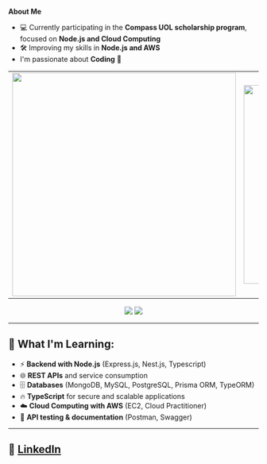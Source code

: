 

 **About Me**
- 💻 Currently participating in the **Compass UOL scholarship program**, focused on **Node.js and Cloud Computing**
- 🛠️ Improving my skills in **Node.js and AWS**
- I'm passionate about **Coding** 🚀



<table>
  <tr>
    <td>
      <img src="https://github-readme-stats.vercel.app/api?username=thiagosampaiog&show_icons=true&theme=graywhite&custom_title=Thiago%20Galdino%20Sampaio's%20GitHub%20Stats&hide_border=true&card_width=450px" width="450"/>
    </td>
    <td>
      <img src="https://github-readme-stats.vercel.app/api/top-langs/?username=thiagosampaiog&layout=compact&theme=graywhite&hide_border=true&card_width=400px" width="400"/>
    </td>
  </tr>
</table>

<p align="center">
  <img src="https://img.shields.io/badge/-TypeScript-3178C6?style=for-the-badge&logo=typescript&logoColor=white" />
  <img src="https://img.shields.io/badge/-Node.js-339933?style=for-the-badge&logo=node.js&logoColor=white" />
</p>


---

## 📖 What I'm Learning:
- ⚡ **Backend with Node.js** (Express.js, Nest.js, Typescript)
- 🌐 **REST APIs** and service consumption
- 🗄️ **Databases** (MongoDB, MySQL, PostgreSQL, Prisma ORM, TypeORM)
- 🔥 **TypeScript** for secure and scalable applications
- ☁️ **Cloud Computing with AWS** (EC2, Cloud Practitioner)
- 🚀 **API testing & documentation** (Postman, Swagger)

---
💼 **[LinkedIn](https://www.linkedin.com/in/thiago-sampaiog/)**  
---


